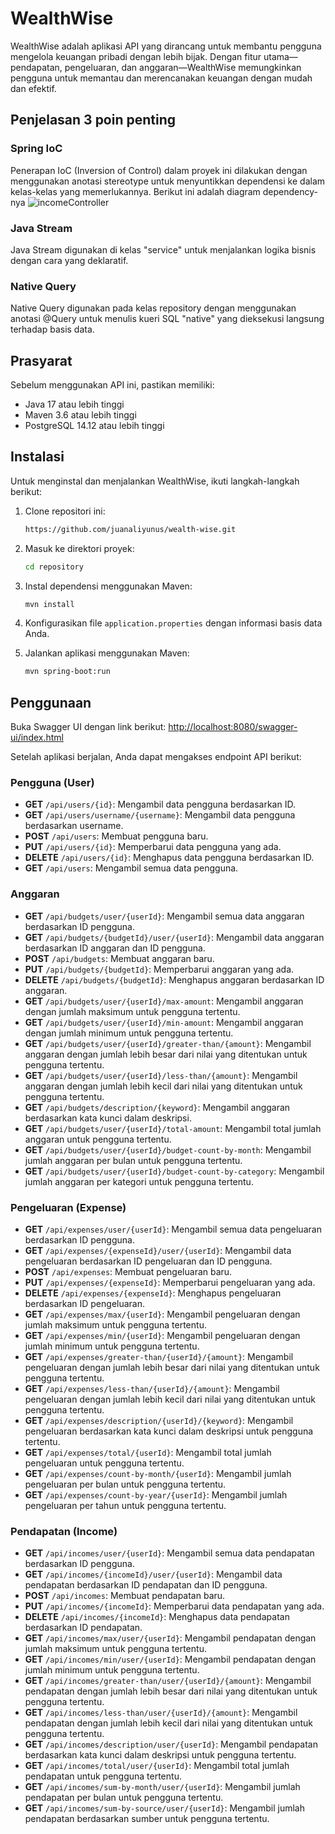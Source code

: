 # WealthWise

WealthWise adalah aplikasi API yang dirancang untuk membantu pengguna mengelola keuangan pribadi dengan lebih bijak. Dengan fitur utama—pendapatan, pengeluaran, dan anggaran—WealthWise memungkinkan pengguna untuk memantau dan merencanakan keuangan dengan mudah dan efektif.

## Penjelasan 3 poin penting
### Spring IoC
Penerapan IoC (Inversion of Control) dalam proyek ini dilakukan dengan menggunakan anotasi stereotype untuk menyuntikkan dependensi ke dalam kelas-kelas yang memerlukannya. Berikut ini adalah diagram dependency-nya
![incomeController](https://github.com/user-attachments/assets/119a8e08-c11a-4a8e-b9aa-4bcf5f04ec32)

### Java Stream
Java Stream digunakan di kelas "service" untuk menjalankan logika bisnis dengan cara yang deklaratif.

### Native Query
Native Query digunakan pada kelas repository dengan menggunakan anotasi @Query untuk menulis kueri SQL "native" yang dieksekusi langsung terhadap basis data.

## Prasyarat

Sebelum menggunakan API ini, pastikan memiliki:
- Java 17 atau lebih tinggi
- Maven 3.6 atau lebih tinggi
- PostgreSQL 14.12 atau lebih tinggi

## Instalasi

Untuk menginstal dan menjalankan WealthWise, ikuti langkah-langkah berikut:

1. Clone repositori ini:
    ```bash
    https://github.com/juanaliyunus/wealth-wise.git
    ```

2. Masuk ke direktori proyek:
    ```bash
    cd repository
    ```

3. Instal dependensi menggunakan Maven:
    ```bash
    mvn install
    ```

4. Konfigurasikan file `application.properties` dengan informasi basis data Anda.

5. Jalankan aplikasi menggunakan Maven:
    ```bash
    mvn spring-boot:run
    ```

## Penggunaan

Buka Swagger UI dengan link berikut:
[http://localhost:8080/swagger-ui/index.html](http://localhost:8080/swagger-ui/index.html)

Setelah aplikasi berjalan, Anda dapat mengakses endpoint API berikut:

### Pengguna (User)

- **GET** `/api/users/{id}`: Mengambil data pengguna berdasarkan ID.
- **GET** `/api/users/username/{username}`: Mengambil data pengguna berdasarkan username.
- **POST** `/api/users`: Membuat pengguna baru.
- **PUT** `/api/users/{id}`: Memperbarui data pengguna yang ada.
- **DELETE** `/api/users/{id}`: Menghapus data pengguna berdasarkan ID.
- **GET** `/api/users`: Mengambil semua data pengguna.

### Anggaran

- **GET** `/api/budgets/user/{userId}`: Mengambil semua data anggaran berdasarkan ID pengguna.
- **GET** `/api/budgets/{budgetId}/user/{userId}`: Mengambil data anggaran berdasarkan ID anggaran dan ID pengguna.
- **POST** `/api/budgets`: Membuat anggaran baru.
- **PUT** `/api/budgets/{budgetId}`: Memperbarui anggaran yang ada.
- **DELETE** `/api/budgets/{budgetId}`: Menghapus anggaran berdasarkan ID anggaran.
- **GET** `/api/budgets/user/{userId}/max-amount`: Mengambil anggaran dengan jumlah maksimum untuk pengguna tertentu.
- **GET** `/api/budgets/user/{userId}/min-amount`: Mengambil anggaran dengan jumlah minimum untuk pengguna tertentu.
- **GET** `/api/budgets/user/{userId}/greater-than/{amount}`: Mengambil anggaran dengan jumlah lebih besar dari nilai yang ditentukan untuk pengguna tertentu.
- **GET** `/api/budgets/user/{userId}/less-than/{amount}`: Mengambil anggaran dengan jumlah lebih kecil dari nilai yang ditentukan untuk pengguna tertentu.
- **GET** `/api/budgets/description/{keyword}`: Mengambil anggaran berdasarkan kata kunci dalam deskripsi.
- **GET** `/api/budgets/user/{userId}/total-amount`: Mengambil total jumlah anggaran untuk pengguna tertentu.
- **GET** `/api/budgets/user/{userId}/budget-count-by-month`: Mengambil jumlah anggaran per bulan untuk pengguna tertentu.
- **GET** `/api/budgets/user/{userId}/budget-count-by-category`: Mengambil jumlah anggaran per kategori untuk pengguna tertentu.

### Pengeluaran (Expense)

- **GET** `/api/expenses/user/{userId}`: Mengambil semua data pengeluaran berdasarkan ID pengguna.
- **GET** `/api/expenses/{expenseId}/user/{userId}`: Mengambil data pengeluaran berdasarkan ID pengeluaran dan ID pengguna.
- **POST** `/api/expenses`: Membuat pengeluaran baru.
- **PUT** `/api/expenses/{expenseId}`: Memperbarui pengeluaran yang ada.
- **DELETE** `/api/expenses/{expenseId}`: Menghapus pengeluaran berdasarkan ID pengeluaran.
- **GET** `/api/expenses/max/{userId}`: Mengambil pengeluaran dengan jumlah maksimum untuk pengguna tertentu.
- **GET** `/api/expenses/min/{userId}`: Mengambil pengeluaran dengan jumlah minimum untuk pengguna tertentu.
- **GET** `/api/expenses/greater-than/{userId}/{amount}`: Mengambil pengeluaran dengan jumlah lebih besar dari nilai yang ditentukan untuk pengguna tertentu.
- **GET** `/api/expenses/less-than/{userId}/{amount}`: Mengambil pengeluaran dengan jumlah lebih kecil dari nilai yang ditentukan untuk pengguna tertentu.
- **GET** `/api/expenses/description/{userId}/{keyword}`: Mengambil pengeluaran berdasarkan kata kunci dalam deskripsi untuk pengguna tertentu.
- **GET** `/api/expenses/total/{userId}`: Mengambil total jumlah pengeluaran untuk pengguna tertentu.
- **GET** `/api/expenses/count-by-month/{userId}`: Mengambil jumlah pengeluaran per bulan untuk pengguna tertentu.
- **GET** `/api/expenses/count-by-year/{userId}`: Mengambil jumlah pengeluaran per tahun untuk pengguna tertentu.

### Pendapatan (Income)

- **GET** `/api/incomes/user/{userId}`: Mengambil semua data pendapatan berdasarkan ID pengguna.
- **GET** `/api/incomes/{incomeId}/user/{userId}`: Mengambil data pendapatan berdasarkan ID pendapatan dan ID pengguna.
- **POST** `/api/incomes`: Membuat pendapatan baru.
- **PUT** `/api/incomes/{incomeId}`: Memperbarui data pendapatan yang ada.
- **DELETE** `/api/incomes/{incomeId}`: Menghapus data pendapatan berdasarkan ID pendapatan.
- **GET** `/api/incomes/max/user/{userId}`: Mengambil pendapatan dengan jumlah maksimum untuk pengguna tertentu.
- **GET** `/api/incomes/min/user/{userId}`: Mengambil pendapatan dengan jumlah minimum untuk pengguna tertentu.
- **GET** `/api/incomes/greater-than/user/{userId}/{amount}`: Mengambil pendapatan dengan jumlah lebih besar dari nilai yang ditentukan untuk pengguna tertentu.
- **GET** `/api/incomes/less-than/user/{userId}/{amount}`: Mengambil pendapatan dengan jumlah lebih kecil dari nilai yang ditentukan untuk pengguna tertentu.
- **GET** `/api/incomes/description/user/{userId}`: Mengambil pendapatan berdasarkan kata kunci dalam deskripsi untuk pengguna tertentu.
- **GET** `/api/incomes/total/user/{userId}`: Mengambil total jumlah pendapatan untuk pengguna tertentu.
- **GET** `/api/incomes/sum-by-month/user/{userId}`: Mengambil jumlah pendapatan per bulan untuk pengguna tertentu.
- **GET** `/api/incomes/sum-by-source/user/{userId}`: Mengambil jumlah pendapatan berdasarkan sumber untuk pengguna tertentu.

